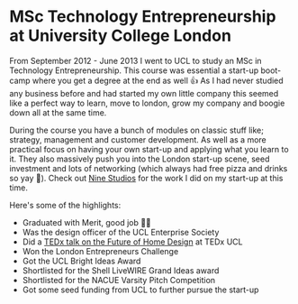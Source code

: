 # MSc Technology Entrepreneurship at University College London

From September 2012 - June 2013 I went to UCL to study an MSc in Technology Entrepreneurship. This course was essential a start-up boot-camp where you get a degree at the end as well 👍 As I had never studied any business before and had started my own little company this seemed like a perfect way to learn, move to london, grow my company and boogie down all at the same time.

During the course you have a bunch of modules on classic stuff like; strategy, management and customer development. As well as a more practical focus on having your own start-up and applying what you learn to it. They also massively push you into the London start-up scene, seed investment and lots of networking (which always had free pizza and drinks so yay 🥳). Check out [Nine Studios](https://medium.com/projects-by-charlie-jackson/nine-studios-my-tech-startup-9cb36234e17f) for the work I did on my start-up at this time.

Here's some of the highlights:

- Graduated with Merit, good job 👨‍🎓
- Was the design officer of the UCL Enterprise Society
- Did a [TEDx talk on the Future of Home Design](https://medium.com/projects-by-charlie-jackson/tedx-ucl-talk-designing-future-homes-6395260d7dcf) at TEDx UCL
- Won the London Entrepreneurs Challenge
- Got the UCL Bright Ideas Award
- Shortlisted for the Shell LiveWIRE Grand Ideas award
- Shortlisted for the NACUE Varsity Pitch Competition
- Got some seed funding from UCL to further pursue the start-up
